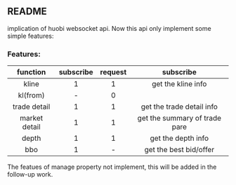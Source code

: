 

## README

implication of huobi websocket api.
Now this api only implement some simple features:

### Features:

|function|subscribe|request|subscribe|
|:---:|:---:|:---:|:---:|
|kline|1|1|get the kline info|
|kl(from)|-|0||
|trade detail|1|1|get the trade detail info|
|market detail|1|1|get the summary of trade pare|
|depth|1|1|get the depth info|
|bbo|1|-|get the best bid/offer|

The featues of manage property not  implement, this will be added in the follow-up work.